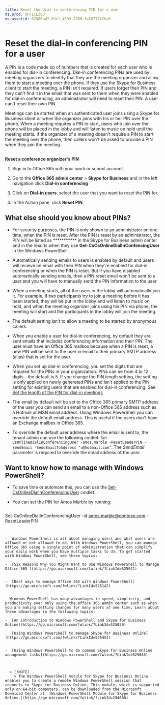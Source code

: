```yaml
---
title: Reset the dial-in conferencing PIN for a user
ms.prod: OFFICE365
ms.assetid: 67866a47-89c1-4593-8766-3a68777e2be6
---
```



# Reset the dial-in conferencing PIN for a user

A PIN is a code made up of numbers that is created for each user who is enabled for dial-in conferencing. Dial-in conferencing PINs are used by meeting organizers to identify that they are the meeting organizer and allow them to start a meeting over the phone. If they use the Skype for Business client to start the meeting, a PIN isn't required. If users forget their PIN and they can't find it in the email that was sent to them when they were enabled for dial-in conferencing, an administrator will need to reset their PIN. A user can't reset their own PIN.
  
    
    

Meetings can be started when an authenticated user joins using a Skype for Business client or when the organizer joins with his or her PIN over the phone. When a meeting requires a PIN to start, users who join over the phone will be placed in the lobby and will listen to music on hold until the meeting starts. If the organizer of a meeting doesn't require a PIN to start the meeting over the phone, then callers won't be asked to provide a PIN when they join the meeting.
## 


  
    
    
 **Reset a conference organizer's PIN**
  
    
    

1. Sign in to Office 365 with your work or school account.
    
  
2. Go to the **Office 365 admin center** > **Skype for Business** and in the left navigation click **Dial-in conferencing**
    
  
3. Click on **Dial-in users**, select the user that you want to reset the PIN for.
    
  
4. In the Action pane, click **Reset PIN**.
    
  

## What else should you know about PINs?


- For security purposes, the PIN is only shown to an administrator on one time, when the PIN is reset. After the PIN is reset by an administrator, the PIN will be listed as *********** in the Skype for Business admin center and in the results when they use **Get-CsCsOnlineDialInConfencingUser** in the Windows PowerShell.
    
  
- Automatically sending emails to users is enabled by default and users will receive an email with their PIN when they're enabled for dial-in conferencing or when the PIN is reset. But if you have disabled automatically sending emails, then a PIN reset email won't be sent to a user and you will have to manually send the PIN information to the user. 
    
  
- When a meeting starts, all of the users in the lobby will automatically join it. For example, if two participants try to join a meeting before it has been started, they will be put in the lobby and will listen to music on hold, and when the meeting organizer joins using his PIN via phone, the meeting will start and the participants in the lobby will join the meeting.
    
  
- The default setting isn't to allow a meeting to be started by anonymous callers.
    
  
- When you enable a user for dial-in conferencing, by default they are sent emails that includes conferencing information and their PIN. The user must have an Office 365 mailbox because when a PIN is reset, a new PIN will be sent to the user in email to their primary SMTP address (alias) that is set for the user.
    
  
- When you set up dial-in conferencing, you set the digits that are required for the PINs in your organization. PINs can be from 4 to 12 digits - the default is 5. If you change the PIN length setting, the setting is only applied on newly generated PINs and isn't applied to the PIN setting for existing users that are enabled for dial-in conferencing. See  [Set the length of the PIN for dial-in meetings](set-the-length-of-the-pin-for-dial-in-meetings.md)
    
  
- The email by default will be set to the Office 365 primary SMTP address of the user you can send an email to a non-Office 365 address such as a Hotmail or MSN email address. Using Windows PowerShell you can override the default email address. This is useful if the users don't have an Exchange mailbox in Office 365.
    
  
- To override the default user address where the email is sent to, the tenant admin can use the following cmdlet:  `Set-CsOnlineDialInConferencingUser -amos.marble -ResetLeaderPIN -SendEmail -SendEmailToAddress "u@hotmail.com"`. The  _SendEmail_ parameter is required to override the email address of the user.
    
  

## Want to know how to manage with Windows PowerShell?


- To save time or automate this, you can use the  [Set-CsOnlineDialInConferencingUser](https://go.microsoft.com/fwlink/?LinkId=617688 ) cmdlet.
    
  
- You can set the PIN for Amos Marble by running:
    
  ```
  
Set-CsOnlineDialInConferencingUser -id amos.marble@contoso.com -ResetLeaderPIN
  ```


-  Windows PowerShell is all about managing users and what users are allowed or not allowed to do. With Windows PowerShell, you can manage Office 365 using a single point of administration that can simplify your daily work when you have multiple tasks to do. To get started with Windows PowerShell, see these topics:
    
  -  [Six Reasons Why You Might Want to Use Windows PowerShell to Manage Office 365 ](https://go.microsoft.com/fwlink/?LinkId=525041)
    
  
  -  [Best ways to manage Office 365 with Windows PowerShell](https://go.microsoft.com/fwlink/?LinkId=525142)
    
  
- Windows PowerShell has many advantages in speed, simplicity, and productivity over only using the Office 365 admin center such as when you are making setting changes for many users at one time. Learn about these advantages in the following topics: 
    
  -  [An introduction to Windows PowerShell and Skype for Business Online](https://go.microsoft.com/fwlink/?LinkId=525039)
    
     [Using Windows PowerShell to manage Skype for Business Online](https://go.microsoft.com/fwlink/?LinkId=525453)
    
  
  -  [Using Windows PowerShell to do common Skype for Business Online management tasks](https://go.microsoft.com/fwlink/?LinkId=525038)
    
  

    > [!NOTE]
      > The Windows PowerShell module for Skype for Business Online enables you to create a remote Windows PowerShell session that connects to Skype for Business Online. This module, which is supported only on 64-bit computers, can be downloaded from the Microsoft Download Center at  [Windows PowerShell Module for Skype for Business Online.](https://go.microsoft.com/fwlink/?LinkId=294688)

